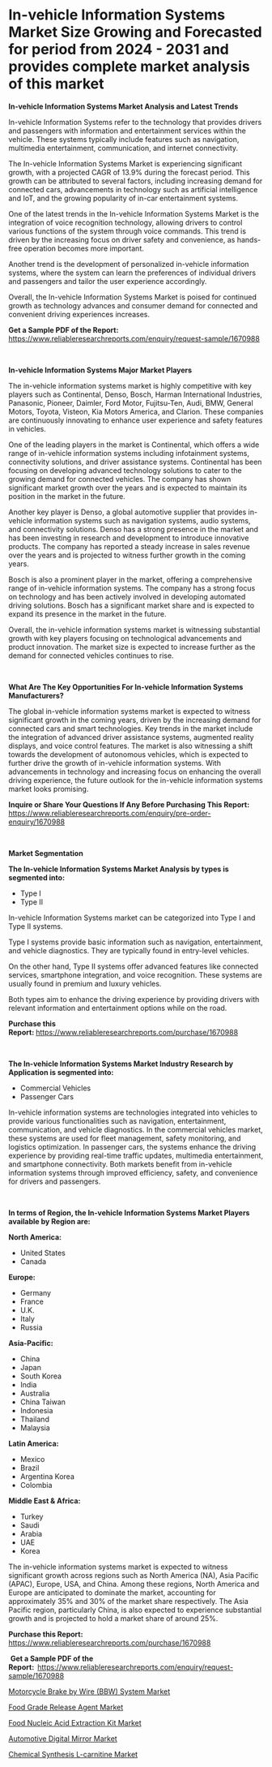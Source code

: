 <p><h1>In-vehicle Information Systems Market Size Growing and Forecasted for period from 2024 - 2031 and provides complete market analysis of this market</h1></p><p><strong>In-vehicle Information Systems Market Analysis and Latest Trends</strong></p>
<p><p>In-vehicle Information Systems refer to the technology that provides drivers and passengers with information and entertainment services within the vehicle. These systems typically include features such as navigation, multimedia entertainment, communication, and internet connectivity.</p><p>The In-vehicle Information Systems Market is experiencing significant growth, with a projected CAGR of 13.9% during the forecast period. This growth can be attributed to several factors, including increasing demand for connected cars, advancements in technology such as artificial intelligence and IoT, and the growing popularity of in-car entertainment systems.</p><p>One of the latest trends in the In-vehicle Information Systems Market is the integration of voice recognition technology, allowing drivers to control various functions of the system through voice commands. This trend is driven by the increasing focus on driver safety and convenience, as hands-free operation becomes more important.</p><p>Another trend is the development of personalized in-vehicle information systems, where the system can learn the preferences of individual drivers and passengers and tailor the user experience accordingly.</p><p>Overall, the In-vehicle Information Systems Market is poised for continued growth as technology advances and consumer demand for connected and convenient driving experiences increases.</p></p>
<p><strong>Get a Sample PDF of the Report:&nbsp;</strong> <a href="https://www.reliableresearchreports.com/enquiry/request-sample/1670988">https://www.reliableresearchreports.com/enquiry/request-sample/1670988</a></p>
<p>&nbsp;</p>
<p><strong>In-vehicle Information Systems Major Market Players</strong></p>
<p><p>The in-vehicle information systems market is highly competitive with key players such as Continental, Denso, Bosch, Harman International Industries, Panasonic, Pioneer, Daimler, Ford Motor, Fujitsu-Ten, Audi, BMW, General Motors, Toyota, Visteon, Kia Motors America, and Clarion. These companies are continuously innovating to enhance user experience and safety features in vehicles.</p><p>One of the leading players in the market is Continental, which offers a wide range of in-vehicle information systems including infotainment systems, connectivity solutions, and driver assistance systems. Continental has been focusing on developing advanced technology solutions to cater to the growing demand for connected vehicles. The company has shown significant market growth over the years and is expected to maintain its position in the market in the future.</p><p>Another key player is Denso, a global automotive supplier that provides in-vehicle information systems such as navigation systems, audio systems, and connectivity solutions. Denso has a strong presence in the market and has been investing in research and development to introduce innovative products. The company has reported a steady increase in sales revenue over the years and is projected to witness further growth in the coming years.</p><p>Bosch is also a prominent player in the market, offering a comprehensive range of in-vehicle information systems. The company has a strong focus on technology and has been actively involved in developing automated driving solutions. Bosch has a significant market share and is expected to expand its presence in the market in the future.</p><p>Overall, the in-vehicle information systems market is witnessing substantial growth with key players focusing on technological advancements and product innovation. The market size is expected to increase further as the demand for connected vehicles continues to rise.</p></p>
<p>&nbsp;</p>
<p><strong>What Are The Key Opportunities For In-vehicle Information Systems Manufacturers?</strong></p>
<p><p>The global in-vehicle information systems market is expected to witness significant growth in the coming years, driven by the increasing demand for connected cars and smart technologies. Key trends in the market include the integration of advanced driver assistance systems, augmented reality displays, and voice control features. The market is also witnessing a shift towards the development of autonomous vehicles, which is expected to further drive the growth of in-vehicle information systems. With advancements in technology and increasing focus on enhancing the overall driving experience, the future outlook for the in-vehicle information systems market looks promising.</p></p>
<p><strong>Inquire or Share Your Questions If Any Before Purchasing This Report:</strong> <a href="https://www.reliableresearchreports.com/enquiry/pre-order-enquiry/1670988">https://www.reliableresearchreports.com/enquiry/pre-order-enquiry/1670988</a></p>
<p>&nbsp;</p>
<p><strong>Market Segmentation</strong></p>
<p><strong>The In-vehicle Information Systems Market Analysis by types is segmented into:</strong></p>
<p><ul><li>Type I</li><li>Type II</li></ul></p>
<p><p>In-vehicle Information Systems market can be categorized into Type I and Type II systems. </p><p>Type I systems provide basic information such as navigation, entertainment, and vehicle diagnostics. They are typically found in entry-level vehicles. </p><p>On the other hand, Type II systems offer advanced features like connected services, smartphone integration, and voice recognition. These systems are usually found in premium and luxury vehicles. </p><p>Both types aim to enhance the driving experience by providing drivers with relevant information and entertainment options while on the road.</p></p>
<p><strong>Purchase this Report:&nbsp;</strong><a href="https://www.reliableresearchreports.com/purchase/1670988">https://www.reliableresearchreports.com/purchase/1670988</a></p>
<p>&nbsp;</p>
<p><strong>The In-vehicle Information Systems Market Industry Research by Application is segmented into:</strong></p>
<p><ul><li>Commercial Vehicles</li><li>Passenger Cars</li></ul></p>
<p><p>In-vehicle information systems are technologies integrated into vehicles to provide various functionalities such as navigation, entertainment, communication, and vehicle diagnostics. In the commercial vehicles market, these systems are used for fleet management, safety monitoring, and logistics optimization. In passenger cars, the systems enhance the driving experience by providing real-time traffic updates, multimedia entertainment, and smartphone connectivity. Both markets benefit from in-vehicle information systems through improved efficiency, safety, and convenience for drivers and passengers.</p></p>
<p>&nbsp;</p>
<p><strong>In terms of Region, the In-vehicle Information Systems Market Players available by Region are:</strong></p>
<p>
    <p> <strong> North America: </strong>
        <ul>
            <li>United States</li>
            <li>Canada</li>
        </ul>
        </p> 
    <p> <strong> Europe: </strong>
        <ul>
            <li>Germany</li>
            <li>France</li>
            <li>U.K.</li>
            <li>Italy</li>
            <li>Russia</li>
        </ul>
        </p> 
    <p> <strong> Asia-Pacific: </strong>
        <ul>
            <li>China</li>
            <li>Japan</li>
            <li>South Korea</li>
            <li>India</li>
            <li>Australia</li>
            <li>China Taiwan</li>
            <li>Indonesia</li>
            <li>Thailand</li>
            <li>Malaysia</li>
        </ul>
        </p> 
    <p> <strong> Latin America: </strong>
        <ul>
            <li>Mexico</li>
            <li>Brazil</li>
            <li>Argentina Korea</li>
            <li>Colombia</li>
        </ul>
        </p> 
    <p> <strong> Middle East & Africa: </strong>
        <ul>
            <li>Turkey</li>
            <li>Saudi</li>
            <li>Arabia</li>
            <li>UAE</li>
            <li>Korea</li>
        </ul>
    </p>
    </p>
<p><p>The in-vehicle information systems market is expected to witness significant growth across regions such as North America (NA), Asia Pacific (APAC), Europe, USA, and China. Among these regions, North America and Europe are anticipated to dominate the market, accounting for approximately 35% and 30% of the market share respectively. The Asia Pacific region, particularly China, is also expected to experience substantial growth and is projected to hold a market share of around 25%.</p></p>
<p><strong>Purchase this Report: </strong><a href="https://www.reliableresearchreports.com/purchase/1670988">https://www.reliableresearchreports.com/purchase/1670988</a></p>
<p>&nbsp;<strong>Get a Sample PDF of the Report:&nbsp;&nbsp;</strong><a href="https://www.reliableresearchreports.com/enquiry/request-sample/1670988">https://www.reliableresearchreports.com/enquiry/request-sample/1670988</a></p>
<p><strong></strong></p>
<p><p><a href="https://issuu.com/reportprime-2/docs/motorcycle-brake-by-wire-bbw-system-market-size-20">Motorcycle Brake by Wire (BBW) System Market</a></p><p><a href="https://github.com/globismark/Market-Research-Report-List-2/blob/main/food-grade-release-agent-market.md">Food Grade Release Agent Market</a></p><p><a href="https://github.com/bobicer/Market-Research-Report-List-2/blob/main/food-nucleic-acid-extraction-kit-market.md">Food Nucleic Acid Extraction Kit Market</a></p><p><a href="https://issuu.com/reportprime-2/docs/automotive-digital-mirror-market-size-2030.pptx">Automotive Digital Mirror Market</a></p><p><a href="https://github.com/prosalinda88/Market-Research-Report-List-3/blob/main/chemical-synthesis-l-carnitine-market.md">Chemical Synthesis L-carnitine Market</a></p></p>